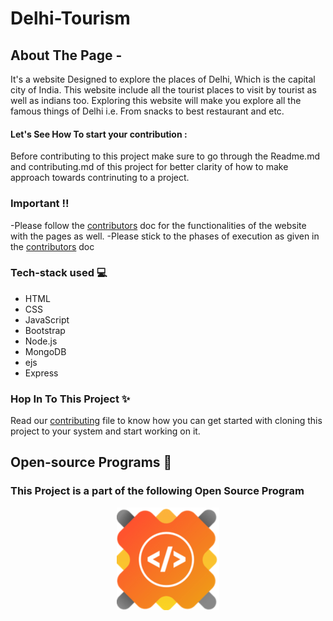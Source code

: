 # Delhi-Tourism

## About The Page -
It's a website Designed to explore the places of Delhi, Which is the capital city of India. This website include all the tourist places to visit by tourist as well as indians too. Exploring this website will make you explore all the famous things of Delhi i.e. From snacks to best restaurant and etc.
#### Let's See How To start your contribution :
Before contributing to this project make sure to go through the Readme.md and contributing.md of this project for better clarity of how to make approach towards contrinuting to a project.
### Important !!
-Please follow the [contributors](/contributors.md) doc for the functionalities of the website with the pages as well.
-Please stick to the phases of execution as given in the [contributors](/contributors.md) doc

### Tech-stack used 💻
- HTML
- CSS
- JavaScript
- Bootstrap 
- Node.js
- MongoDB
- ejs
- Express

### Hop In To This Project ✨
Read our [contributing](/contributors.md) file to know how you can get started with cloning this project to your system and start working on it.

## Open-source Programs 👾
### This Project is a part of the following Open Source Program

<p align="center">
  <a href="https://gssoc.girlscript.tech/"  target="_blank"> 
    <img src="gssoc.png" alt="GSSoC" /> 
  </a>
</p>
